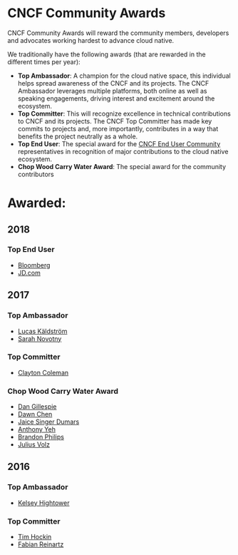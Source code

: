 CNCF Community Awards
=====================

CNCF Community Awards will reward the community members, developers and advocates working hardest to advance cloud native.

We traditionally have the following awards (that are rewarded in the different times per year):

-	**Top Ambassador**: A champion for the cloud native space, this individual helps spread awareness of the CNCF and its projects. The CNCF Ambassador leverages multiple platforms, both online as well as speaking engagements, driving interest and excitement around the ecosystem.
-	**Top Committer**: This will recognize excellence in technical contributions to CNCF and its projects. The CNCF Top Committer has made key commits to projects and, more importantly, contributes in a way that benefits the project neutrally as a whole.
-	**Top End User**: The special award for the [CNCF End User Community](https://www.cncf.io/people/end-user-community/) representatives in recognition of major contributions to the cloud native ecosystem.
-	**Chop Wood Carry Water Award**: The special award for the community contributors

Awarded:
========

2018
----

### Top End User

-	[Bloomberg](https://www.cncf.io/announcement/2018/05/02/cloud-native-computing-foundation-announces-bloomberg-as-winner-of-top-end-user-award/)
- [JD.com](https://www.cncf.io/announcement/2018/11/14/jd-wins-top-end-user-award/)

2017
----

### Top Ambassador

-	[Lucas Käldström](https://twitter.com/kubernetesonarm)
-	[Sarah Novotny](https://twitter.com/sarahnovotny)

### Top Committer

-	[Clayton Coleman](https://twitter.com/smarterclayton)

### Chop Wood Carry Water Award

-	[Dan Gillespie](https://twitter.com/ethernetdan)
-	[Dawn Chen](https://github.com/dchen1107)
-	[Jaice Singer Dumars](https://twitter.com/jaydumars)
-	[Anthony Yeh](https://twitter.com/enisoc)
-	[Brandon Philips](https://twitter.com/brandonphilips)
-	[Julius Volz](https://twitter.com/juliusvolz)

2016
----

### Top Ambassador

-	[Kelsey Hightower](https://twitter.com/kelseyhightower)

### Top Committer

-	[Tim Hockin](https://twitter.com/thockin)
-	[Fabian Reinartz](https://twitter.com/fabxc)
